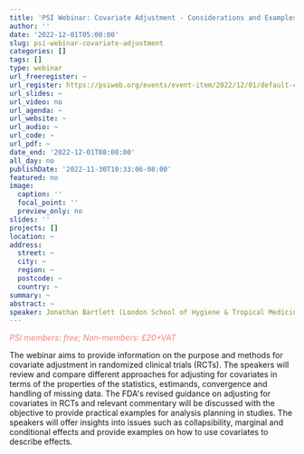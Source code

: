 ```yaml
---
title: 'PSI Webinar: Covariate Adjustment - Considerations and Examples'
author: ''
date: '2022-12-01T05:00:00'
slug: psi-webinar-covariate-adjustment
categories: []
tags: []
type: webinar
url_freeregister: ~
url_register: https://psiweb.org/events/event-item/2022/12/01/default-calendar/psi-webinar-covariate-adjustment---considerations-and-examples
url_slides: ~
url_video: no
url_agenda: ~
url_website: ~
url_audio: ~
url_code: ~
url_pdf: ~
date_end: '2022-12-01T08:00:00'
all_day: no
publishDate: '2022-11-30T10:33:06-08:00'
featured: no
image:
  caption: ''
  focal_point: ''
  preview_only: no
slides: ''
projects: []
location: ~
address:
  street: ~
  city: ~
  region: ~
  postcode: ~
  country: ~
summary: ~
abstract: ~
speaker: Jonathan Bartlett (London School of Hygiene & Tropical Medicine) | Florian Voss (Boehringer Ingelheim) |  Rhian Daniel (Cardiff University) | Tim Morris (MRC Clinical Trials Unit at UCL) | Seth Seegobin (AstraZeneca)
---
```

<span style="color: salmon;">*PSI members: free; Non-members: £20+VAT*</span>

<!--more-->
The webinar aims to provide information on the purpose and methods for covariate adjustment in randomized clinical trials (RCTs). The speakers will review and compare different approaches for adjusting for covariates in terms of the properties of the statistics, estimands, convergence and handling of missing data. The FDA's revised guidance on adjusting for covariates in RCTs and relevant commentary will be discussed with the objective to provide practical examples for analysis planning in studies. The speakers will offer insights into issues such as collapsibility, marginal and conditional effects and provide examples on how to use covariates to describe effects.